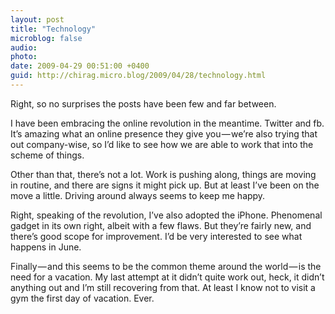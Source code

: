 ```yaml
---
layout: post
title: "Technology"
microblog: false
audio: 
photo: 
date: 2009-04-29 00:51:00 +0400
guid: http://chirag.micro.blog/2009/04/28/technology.html
---
```

<p>Right, so no surprises the posts have been few and far between.</p>
<p>I have been embracing the online revolution in the meantime. Twitter and fb. It’s amazing what an online presence they give you — we’re also trying that out company-wise, so I’d like to see how we are able to work that into the scheme of things.</p>
<p>Other than that, there’s not a lot. Work is pushing along, things are moving in routine, and there are signs it might pick up. But at least I’ve been on the move a little. Driving around always seems to keep me happy.</p>
<p>Right, speaking of the revolution, I’ve also adopted the iPhone. Phenomenal gadget in its own right, albeit with a few flaws. But they’re fairly new, and there’s good scope for improvement. I’d be very interested to see what happens in June.</p>
<p>Finally — and this seems to be the common theme around the world — is the need for a vacation. My last attempt at it didn’t quite work out, heck, it didn’t anything out and I’m still recovering from that. At least I know not to visit a gym the first day of vacation. Ever.</p>

